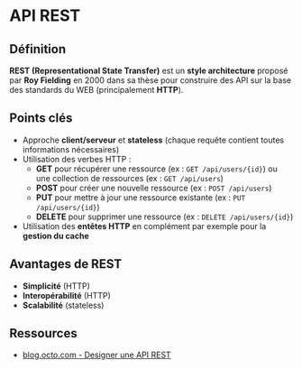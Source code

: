
# API REST

## Définition

**REST (Representational State Transfer)**  est un **style architecture** proposé par **Roy Fielding** en 2000 dans sa thèse pour construire des API sur la base des standards du WEB (principalement **HTTP**).

## Points clés

- Approche **client/serveur** et **stateless** (chaque requête contient toutes informations nécessaires)
- Utilisation des verbes HTTP :
  - **GET** pour récupérer une ressource (ex : `GET /api/users/{id}`) ou une collection de ressources (ex : `GET /api/users`)
  - **POST** pour créer une nouvelle ressource (ex : `POST /api/users`)
  - **PUT** pour mettre à jour une ressource existante (ex : `PUT /api/users/{id}`)
  - **DELETE** pour supprimer une ressource (ex : `DELETE /api/users/{id}`)
- Utilisation des **entêtes HTTP** en complément par exemple pour la **gestion du cache**

## Avantages de REST

- **Simplicité** (HTTP)
- **Interopérabilité** (HTTP)
- **Scalabilité** (stateless)

## Ressources

* [blog.octo.com - Designer une API REST](https://blog.octo.com/designer-une-api-rest)
